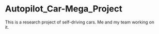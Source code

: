 # Autopilot_Car-Mega_Project
This is a research project of self-driving cars. Me and my team working on it. 
